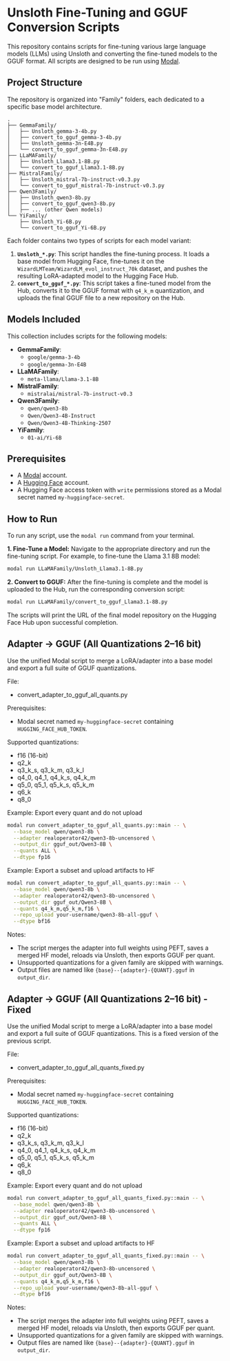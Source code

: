 # Unsloth Fine-Tuning and GGUF Conversion Scripts

This repository contains scripts for fine-tuning various large language models (LLMs) using Unsloth and converting the fine-tuned models to the GGUF format. All scripts are designed to be run using [Modal](https://modal.com/).

## Project Structure

The repository is organized into "Family" folders, each dedicated to a specific base model architecture.

```
.
├── GemmaFamily/
│   ├── Unsloth_gemma-3-4b.py
│   ├── convert_to_gguf_gemma-3-4b.py
│   ├── Unsloth_gemma-3n-E4B.py
│   └── convert_to_gguf_gemma-3n-E4B.py
├── LLaMAFamily/
│   ├── Unsloth_Llama3.1-8B.py
│   └── convert_to_gguf_Llama3.1-8B.py
├── MistralFamily/
│   ├── Unsloth_mistral-7b-instruct-v0.3.py
│   └── convert_to_gguf_mistral-7b-instruct-v0.3.py
├── Qwen3Family/
│   ├── Unsloth_qwen3-8b.py
│   ├── convert_to_gguf_qwen3-8b.py
│   ├── ... (other Qwen models)
└── YiFamily/
    ├── Unsloth_Yi-6B.py
    └── convert_to_gguf_Yi-6B.py
```

Each folder contains two types of scripts for each model variant:

1.  **`Unsloth_*.py`**: This script handles the fine-tuning process. It loads a base model from Hugging Face, fine-tunes it on the `WizardLMTeam/WizardLM_evol_instruct_70k` dataset, and pushes the resulting LoRA-adapted model to the Hugging Face Hub.
2.  **`convert_to_gguf_*.py`**: This script takes a fine-tuned model from the Hub, converts it to the GGUF format with `q4_k_m` quantization, and uploads the final GGUF file to a new repository on the Hub.

## Models Included

This collection includes scripts for the following models:

-   **GemmaFamily**:
    -   `google/gemma-3-4b`
    -   `google/gemma-3n-E4B`
-   **LLaMAFamily**:
    -   `meta-llama/Llama-3.1-8B`
-   **MistralFamily**:
    -   `mistralai/mistral-7b-instruct-v0.3`
-   **Qwen3Family**:
    -   `qwen/qwen3-8b`
    -   `Qwen/Qwen3-4B-Instruct`
    -   `Qwen/Qwen3-4B-Thinking-2507`
-   **YiFamily**:
    -   `01-ai/Yi-6B`

## Prerequisites

-   A [Modal](https://modal.com/) account.
-   A [Hugging Face](https://huggingface.co/) account.
-   A Hugging Face access token with `write` permissions stored as a Modal secret named `my-huggingface-secret`.

## How to Run

To run any script, use the `modal run` command from your terminal.

**1. Fine-Tune a Model:**
Navigate to the appropriate directory and run the fine-tuning script. For example, to fine-tune the Llama 3.1 8B model:
```bash
modal run LLaMAFamily/Unsloth_Llama3.1-8B.py
```

**2. Convert to GGUF:**
After the fine-tuning is complete and the model is uploaded to the Hub, run the corresponding conversion script:
```bash
modal run LLaMAFamily/convert_to_gguf_Llama3.1-8B.py
```

The scripts will print the URL of the final model repository on the Hugging Face Hub upon successful completion.

## Adapter -> GGUF (All Quantizations 2–16 bit)

Use the unified Modal script to merge a LoRA/adapter into a base model and export a full suite of GGUF quantizations.

File:
- convert_adapter_to_gguf_all_quants.py

Prerequisites:
- Modal secret named `my-huggingface-secret` containing `HUGGING_FACE_HUB_TOKEN`.

Supported quantizations:
- f16 (16-bit)
- q2_k
- q3_k_s, q3_k_m, q3_k_l
- q4_0, q4_1, q4_k_s, q4_k_m
- q5_0, q5_1, q5_k_s, q5_k_m
- q6_k
- q8_0

Example: Export every quant and do not upload
```bash
modal run convert_adapter_to_gguf_all_quants.py::main -- \
  --base_model qwen/qwen3-8b \
  --adapter realoperator42/qwen3-8b-uncensored \
  --output_dir gguf_out/Qwen3-8B \
  --quants ALL \
  --dtype fp16
```

Example: Export a subset and upload artifacts to HF
```bash
modal run convert_adapter_to_gguf_all_quants.py::main -- \
  --base_model qwen/qwen3-8b \
  --adapter realoperator42/qwen3-8b-uncensored \
  --output_dir gguf_out/Qwen3-8B \
  --quants q4_k_m,q5_k_m,f16 \
  --repo_upload your-username/qwen3-8b-all-gguf \
  --dtype bf16
```

Notes:
- The script merges the adapter into full weights using PEFT, saves a merged HF model, reloads via Unsloth, then exports GGUF per quant.
- Unsupported quantizations for a given family are skipped with warnings.
- Output files are named like `{base}--{adapter}-{QUANT}.gguf` in `output_dir`.

## Adapter -> GGUF (All Quantizations 2–16 bit) - Fixed

Use the unified Modal script to merge a LoRA/adapter into a base model and export a full suite of GGUF quantizations. This is a fixed version of the previous script.

File:
- convert_adapter_to_gguf_all_quants_fixed.py

Prerequisites:
- Modal secret named `my-huggingface-secret` containing `HUGGING_FACE_HUB_TOKEN`.

Supported quantizations:
- f16 (16-bit)
- q2_k
- q3_k_s, q3_k_m, q3_k_l
- q4_0, q4_1, q4_k_s, q4_k_m
- q5_0, q5_1, q5_k_s, q5_k_m
- q6_k
- q8_0

Example: Export every quant and do not upload
```bash
modal run convert_adapter_to_gguf_all_quants_fixed.py::main -- \
  --base_model qwen/qwen3-8b \
  --adapter realoperator42/qwen3-8b-uncensored \
  --output_dir gguf_out/Qwen3-8B \
  --quants ALL \
  --dtype fp16
```

Example: Export a subset and upload artifacts to HF
```bash
modal run convert_adapter_to_gguf_all_quants_fixed.py::main -- \
  --base_model qwen/qwen3-8b \
  --adapter realoperator42/qwen3-8b-uncensored \
  --output_dir gguf_out/Qwen3-8B \
  --quants q4_k_m,q5_k_m,f16 \
  --repo_upload your-username/qwen3-8b-all-gguf \
  --dtype bf16
```

Notes:
- The script merges the adapter into full weights using PEFT, saves a merged HF model, reloads via Unsloth, then exports GGUF per quant.
- Unsupported quantizations for a given family are skipped with warnings.
- Output files are named like `{base}--{adapter}-{QUANT}.gguf` in `output_dir`.
